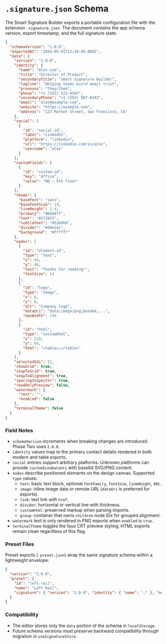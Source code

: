 # `.signature.json` Schema

The Smart Signature Builder exports a portable configuration file with the extension `.signature.json`. The document contains the app schema version, export timestamp, and the full signature state.

```json
{
  "schemaVersion": "2.0.0",
  "exportedAt": "2024-05-01T12:34:56.000Z",
  "data": {
    "version": "2.0.0",
    "identity": {
      "name": "Alex Lee",
      "title": "Director of Product",
      "secondaryTitle": "Smart Signature Builder",
      "tagline": "Helping teams build email trust",
      "pronouns": "they/them",
      "phone": "+1 (555) 123-4567",
      "secondaryPhone": "+1 (555) 987-6543",
      "email": "alex@example.com",
      "website": "https://example.com",
      "address": "123 Market Street, San Francisco, CA"
    },
    "social": [
      {
        "id": "social-id",
        "label": "LinkedIn",
        "platform": "linkedin",
        "url": "https://linkedin.com/in/alex",
        "username": "alex"
      }
    ],
    "customFields": [
      {
        "id": "custom-id",
        "key": "Office",
        "value": "HQ — 5th Floor"
      }
    ],
    "theme": {
      "baseFont": "sans",
      "baseFontSize": 14,
      "lineHeight": 1.4,
      "primary": "#0a84ff",
      "text": "#1f2933",
      "subtleText": "#52606d",
      "divider": "#d9e2ec",
      "background": "#ffffff"
    },
    "nodes": [
      {
        "id": "element-id",
        "type": "text",
        "x": 48,
        "y": 48,
        "text": "Thanks for reading!",
        "fontSize": 14
      },
      {
        "id": "logo",
        "type": "image",
        "x": 0,
        "y": 0,
        "alt": "Company logo",
        "dataUri": "data:image/png;base64,...",
        "maxWidth": 140
      },
      {
        "id": "html",
        "type": "customHtml",
        "x": 120,
        "y": 80,
        "html": "<table>…</table>"
      }
    ],
    "selectedIds": [],
    "showGrid": true,
    "snapToGrid": true,
    "snapToAlignment": true,
    "spacingInspector": true,
    "readOnlyPreview": false,
    "watermark": {
      "text": "",
      "enabled": false
    },
    "terminalTheme": false
  }
}
```

### Field Notes

- `schemaVersion` increments when breaking changes are introduced. Phase Two uses `2.0.0`.
- `identity` values map to the primary contact details rendered in both modern and table exports.
- `social` entries support arbitrary platforms. Unknown platforms can provide `customIconDataUri` with base64 SVG/PNG content.
- `nodes` describe positioned elements on the design canvas. Supported `type` values:
  - `text`: basic text block, optional `fontFamily`, `fontSize`, `lineHeight`, etc.
  - `image`: inline image data or remote URL (`dataUri` is preferred for exports).
  - `link`: text link with `href`.
  - `divider`: horizontal or vertical line with thickness.
  - `customHtml`: preserved markup when parsing imports.
  - `group`: container that owns `children` node IDs for grouped alignment.
- `watermark` text is only rendered in PNG exports when `enabled` is `true`.
- `terminalTheme` toggles the faux CRT preview styling; HTML exports remain clean regardless of this flag.

### Preset Files

Preset exports (`.preset.json`) wrap the same signature schema within a lightweight envelope:

```json
{
  "version": "2.0.0",
  "preset": {
    "id": "left-rail",
    "name": "Left Rail",
    "signature": { "version": "2.0.0", "identity": { "name": "…" }, "nodes": [ … ] }
  }
}
```

### Compatibility

- The editor stores only the `data` portion of the schema in `localStorage`.
- Future schema versions must preserve backward compatibility through migration in `useSignatureStore`.
